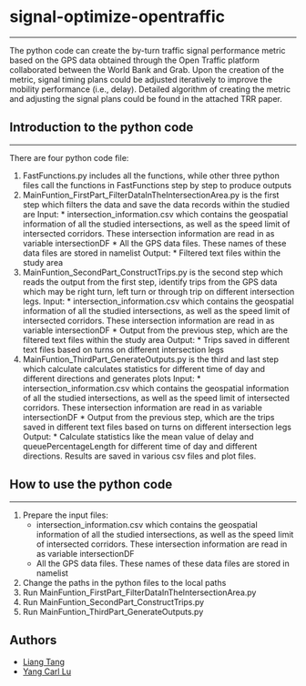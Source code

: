 # signal-optimize-opentraffic
---
The python code can create the by-turn traffic signal performance metric based on the GPS data obtained through the Open Traffic platform collaborated between the World Bank and Grab.
Upon the creation of the metric, signal timing plans could be adjusted iteratively to improve the mobility performance (i.e., delay).
Detailed algorithm of creating the metric and adjusting the signal plans could be found in the attached TRR paper.

## Introduction to the python code
---
There are four python code file:
1. FastFunctions.py includes all the functions, while other three python files call the functions in FastFunctions step by step to produce outputs
2. MainFuntion_FirstPart_FilterDataInTheIntersectionArea.py is the first step which filters the data and save the data records within the studied are
    Input:
        * intersection_information.csv which contains the geospatial information of all the studied intersections, as well as the speed limit of intersected corridors. These intersection information are read in as variable intersectionDF
        * All the GPS data files. These names of these data files are stored in namelist
    Output:
        * Filtered text files within the study area
3. MainFuntion_SecondPart_ConstructTrips.py is the second step which reads the output from the first step, identify trips from the GPS data which may be right turn, left turn or through trip on different intersection legs.
    Input:
        * intersection_information.csv which contains the geospatial information of all the studied intersections, as well as the speed limit of intersected corridors. These intersection information are read in as variable intersectionDF
        * Output from the previous step, which are the filtered text files within the study area
    Output:
        * Trips saved in different text files based on turns on different intersection legs
4. MainFuntion_ThirdPart_GenerateOutputs.py is the third and last step which calculate calculates statistics for different time of day and different directions and generates plots
    Input:
        * intersection_information.csv which contains the geospatial information of all the studied intersections, as well as the speed limit of intersected corridors. These intersection information are read in as variable intersectionDF
        * Output from the previous step, which are the trips saved in different text files based on turns on different intersection legs
    Output:
        * Calculate statistics like the mean value of delay and queuePercentageLength for different time of day and different directions. Results are saved in various csv files and plot files.

## How to use the python code
---
1. Prepare the input files:
    * intersection_information.csv which contains the geospatial information of all the studied intersections, as well as the speed limit of intersected corridors. These intersection information are read in as variable intersectionDF
    * All the GPS data files. These names of these data files are stored in namelist
2. Change the paths in the python files to the local paths
3. Run MainFuntion_FirstPart_FilterDataInTheIntersectionArea.py
4. Run MainFuntion_SecondPart_ConstructTrips.py
5. Run MainFuntion_ThirdPart_GenerateOutputs.py

## Authors
* [Liang Tang](liang@umd.edu)
* [Yang Carl Lu](ylu2@worldbank.org)